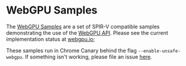 # WebGPU Samples

The [WebGPU Samples](//austineng.github.io/webgpu-samples/) are a set of SPIR-V compatible samples demonstrating the use of the [WebGPU API](//webgpu.dev). Please see the current implementation status at [webgpu.io](//webgpu.io);

These samples run in Chrome Canary behind the flag `--enable-unsafe-webgpu`. If something isn't working, please file an issue [here](https://github.com/austinEng/webgpu-samples/issues).
